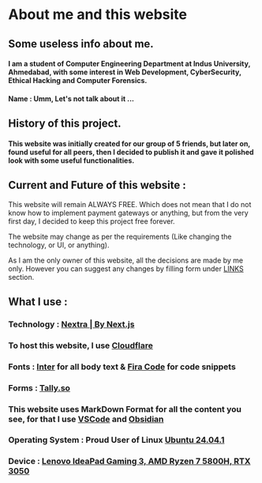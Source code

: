 # About me and this website

## Some useless info about me.

#### I am a student of Computer Engineering Department at Indus University, Ahmedabad, with some interest in Web Development, CyberSecurity, Ethical Hacking and Computer Forensics.

#### Name : Umm, Let's not talk about it ...

## History of this project.

#### This website was initially created for our group of 5 friends, but later on, found useful for all peers, then I decided to publish it and gave it polished look with some useful functionalities.

## Current and Future of this website :

This website will remain ALWAYS FREE. Which does not mean that I do not know how to implement payment gateways or anything, but from the very first day, I decided to keep this project free forever.

The website may change as per the requirements (Like changing the technology, or UI, or anything).

As I am the only owner of this website, all the decisions are made by me only. However you can suggest any changes by filling form under [LINKS](../links) section.

## What I use :

### Technology : [Nextra | By Next.js](https://nextra.site)

### To host this website, I use [Cloudflare](https://cloudflare.com)

### Fonts : [Inter](https://rsms.me/inter/) for all body text & [Fira Code](https://github.com/tonsky/FiraCode) for code snippets

### Forms : [Tally.so](https://tally.so)

### This website uses MarkDown Format for all the content you see, for that I use [VSCode](https://code.visualstudio.com/) and [Obsidian](https://obsidian.md/)

### Operating System : Proud User of Linux [Ubuntu 24.04.1](https://ubuntu.com)

### Device : [Lenovo IdeaPad Gaming 3, AMD Ryzen 7 5800H, RTX 3050](<https://www.lenovo.com/us/en/p/laptops/ideapad/ideapad-gaming-laptops/gaming-3-gen-6-(15-amd)/wmd00000479>)
